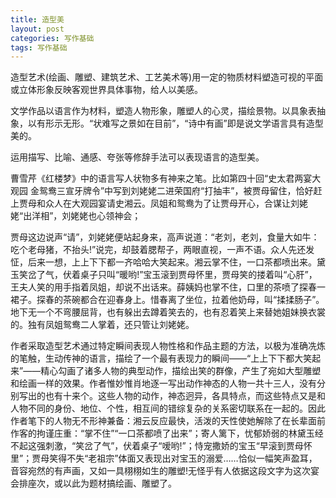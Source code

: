 ```yaml
---
title: 造型美
layout: post
categories: 写作基础
tags: 写作基础
---
```


造型艺术(绘画、雕塑、建筑艺术、工艺美术等)用一定的物质材料塑造可视的平面或立体形象反映客观世界具体事物，给人以美感。

文学作品以语言作为材料，塑造人物形象，雕塑人的心灵，描绘景物。以具象表抽象，以有形示无形。“状难写之景如在目前”，“诗中有画”即是说文学语言具有造型美的。

运用描写、比喻、通感、夸张等修辞手法可以表现语言的造型美。

曹雪芹《红楼梦》中的语言写人状物多有神来之笔。比如第四十回“史太君两宴大观园 金鸳鸯三宣牙牌令”中写到刘姥姥二进荣国府“打抽丰”，被贾母留住，恰好赶上贾母和众人在大观园宴请史湘云。凤姐和鸳鸯为了让贾母开心，合谋让刘姥姥“出洋相”，刘姥姥也心领神会；

贾母这边说声“请”，刘姥姥便站起身来，高声说道：“老刘，老刘，食量大如牛：吃个老母猪，不抬头!”说完，却鼓着腮帮子，两眼直视，一声不语。众人先还发怔，后来一想，上上下下都一齐哈哈大笑起来。湘云掌不住，一口茶都喷出来。黛玉笑岔了气，伏着桌子只叫“暖哟!”宝玉滚到贾母怀里，贾母笑的搂着叫“心肝”，王夫人笑的用手指着凤姐，却说不出话来。薛姨妈也掌不住，口里的茶喷了探春一裙子。探春的茶碗都合在迎春身上。惜春离了坐位，拉着他奶母，叫“揉揉肠子”。地下无一个不弯腰屈背，也有躲出去蹲着笑去的，也有忍着笑上来替她姐妹换衣裳的。独有凤姐鸳鸯二人掌着，还只管让刘姥姥。

作者采取造型艺术通过特定瞬间表现人物性格和作品主题的方法，以极为准确冼炼的笔触，生动传神的语言，描绘了一个最有表现力的瞬间——“上上下下都大笑起来”——精心勾画了诸多人物的典型动作，描绘出笑的群像，产生了宛如大型雕塑和绘画一样的效果。作者惟妙惟肖地逐一写出动作神态的人物一共十三人，没有分别写出的也有十来个。这些人物的动作，神态迥异，各具特点，而这些特点又是和人物不同的身份、地位、个性，相互间的错综复杂的关系密切联系在一起的。因此作者笔下的人物无不形神兼备：湘云反应最快，活泼的天性使她解除了在长辈面前作客的拘谨庄重：“掌不住”“一口茶都喷了出来”；寄人篱下，忧郁娇弱的林黛玉经不起这强刺激，“笑岔了气”，伏着桌子“嗳哟!”；恃宠撒娇的宝玉“早滚到贾母怀里”；贾母笑得不失“老祖宗”体面又表现出对宝玉的溺爱……恰似一幅笑声盈耳，音容宛然的有声画，又如一具栩栩如生的雕塑!无怪乎有人依据这段文字为这次宴会排座次，或以此为题材搞绘画、雕塑了。 